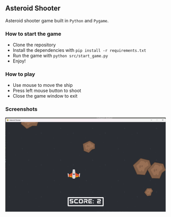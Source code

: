 ## Asteroid Shooter

Asteroid shooter game built in `Python` and `Pygame`.

### How to start the game

- Clone the repository
- Install the dependencies with `pip install -r requirements.txt`
- Run the game with `python src/start_game.py`
- Enjoy!

### How to play

- Use mouse to move the ship
- Press left mouse button to shoot
- Close the game window to exit

### Screenshots

<img src="https://github.com/danvargg/asteroid_shooter/blob/main/images/asteroid_01.png">

